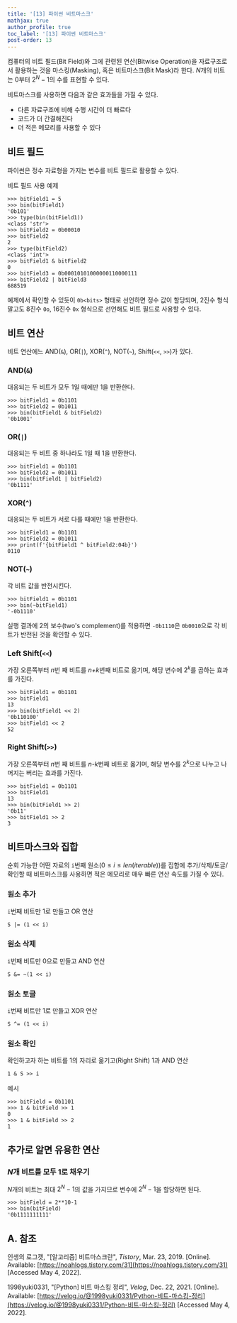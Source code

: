 ```yaml
---
title: '[13] 파이썬 비트마스크'
mathjax: true
author_profile: true
toc_label: '[13] 파이썬 비트마스크'
post-order: 13
---
```


컴퓨터의 비트 필드(Bit Field)와 그에 관련된 연산(Bitwise Operation)을 자료구조로서 활용하는 것을 마스킹(Masking), 혹은 비트마스크(Bit Mask)라 한다. $N$개의 비트는 $0$부터 $2^N-1$의 수를 표현할 수 있다.

비트마스크를 사용하면 다음과 같은 효과들을 가질 수 있다.
- 다른 자료구조에 비해 수행 시간이 더 빠르다
- 코드가 더 간결해진다
- 더 적은 메모리를 사용할 수 있다

## 비트 필드
파이썬은 정수 자료형을 가지는 변수를 비트 필드로 활용할 수 있다.

<p class=short>비트 필드 사용 예제</p>

```:CMD
>>> bitField1 = 5
>>> bin(bitField1)
'0b101'
>>> type(bin(bitField1))
<class 'str'>
>>> bitField2 = 0b00010
>>> bitField2
2
>>> type(bitField2)
<class 'int'>
>>> bitField1 & bitField2
0
>>> bitField3 = 0b00010101000000110000111
>>> bitField2 | bitField3
688519
```

예제에서 확인할 수 있듯이 `0b<bits>` 형태로 선언하면 정수 값이 할당되며, 2진수 형식 말고도 8진수 `0o`, 16진수 `0x` 형식으로 선언해도 비트 필드로 사용할 수 있다.

## 비트 연산
비트 연산에느 AND(`&`), OR(`|`), XOR(`^`), NOT(`~`), Shift(`<<`, `>>`)가 있다.

### AND(`&`)
대응되는 두 비트가 모두 1일 때에만 1을 반환한다.

```:CMD
>>> bitField1 = 0b1101
>>> bitField2 = 0b1011
>>> bin(bitField1 & bitField2)
'0b1001'
```

### OR(`|`)
대응되는 두 비트 중 하나라도 1일 때 1을 반환한다.

```:CMD
>>> bitField1 = 0b1101
>>> bitField2 = 0b1011
>>> bin(bitField1 | bitField2)
'0b1111'
```

### XOR(`^`)
대응되는 두 비트가 서로 다를 때에만 1을 반환한다.

```:CMD
>>> bitField1 = 0b1101
>>> bitField2 = 0b1011
>>> print(f'{bitField1 ^ bitField2:04b}')
0110
```

### NOT(`~`)
각 비트 값을 반전시킨다.

```:CMD
>>> bitField1 = 0b1101
>>> bin(~bitField1)
'-0b1110'
```

실행 결과에 2의 보수(two's complement)를 적용하면 `-0b1110`은 `0b0010`으로 각 비트가 반전된 것을 확인할 수 있다.

### Left Shift(`<<`)
가장 오른쪽부터 *n*번 째 비트를 *n+k*번째 비트로 옮기며, 해당 변수에 $2^k$를 곱하는 효과를 가진다.

```:CMD
>>> bitField1 = 0b1101
>>> bitField1
13
>>> bin(bitField1 << 2)
'0b110100'
>>> bitField1 << 2
52
```

### Right Shift(`>>`)
가장 오른쪽부터 *n*번 째 비트를 *n-k*번째 비트로 옮기며, 해당 변수를 $2^k$으로 나누고 나머지는 버리는 효과를 가진다.

```:CMD
>>> bitField1 = 0b1101
>>> bitField1
13
>>> bin(bitField1 >> 2)
'0b11'
>>> bitField1 >> 2
3
```

## 비트마스크와 집합
순회 가능한 어떤 자료의 `i`번째 원소($0 \le i \le len(iterable)$)를 집합에 추가/삭제/토글/확인할 때 비트마스크를 사용하면 적은 메모리로 매우 빠른 연산 속도를 가질 수 있다.

### 원소 추가
`i`번째 비트만 1로 만들고 OR 연산

```txt
S |= (1 << i)
```

### 원소 삭제
`i`번째 비트만 0으로 만들고 AND 연산

```txt
S &= ~(1 << i)
```

### 원소 토글
`i`번째 비트만 1로 만들고 XOR 연산

```txt
S ^= (1 << i)
```

### 원소 확인
확인하고자 하는 비트를 1의 자리로 옮기고(Right Shift) 1과 AND 연산

```txt
1 & S >> i
```

<p class=short>예시</p>

```:CMD
>>> bitField = 0b1101
>>> 1 & bitField >> 1
0
>>> 1 & bitField >> 2
1
```

## 추가로 알면 유용한 연산
### *N*개 비트를 모두 1로 채우기
$N$개의 비트는 최대 $2^N-1$의 값을 가지므로 변수에 $2^N-1$을 할당하면 된다.
```
>>> bitField = 2**10-1
>>> bin(bitField)
'0b1111111111'
```

## A. 참조
인생의 로그캣, "[알고리즘] 비트마스크란", *Tistory*, Mar. 23, 2019. [Online]. Available: [https://noahlogs.tistory.com/31](https://noahlogs.tistory.com/31) [Accessed May 4, 2022].

1998yuki0331, "[Python] 비트 마스킹 정리", *Velog*, Dec. 22, 2021. [Online]. Available: [https://velog.io/@1998yuki0331/Python-비트-마스킹-정리](https://velog.io/@1998yuki0331/Python-비트-마스킹-정리) [Accessed May 4, 2022].
